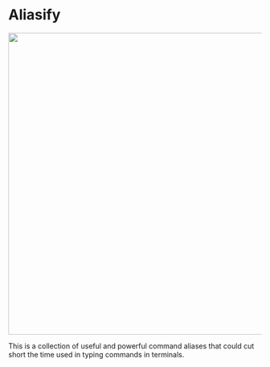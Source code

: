 # Aliasify

<p align='center'>
    <img src='assets/images/aliasify-logo.png.png' width=600></a>
</p>

This is a collection of useful and powerful command aliases that could cut short the time used in typing commands in terminals.

